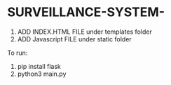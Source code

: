 # SURVEILLANCE-SYSTEM-

1. ADD INDEX.HTML FILE under templates folder 
2. ADD Javascript FILE under static folder 

To run:
1) pip install flask
2) python3 main.py
